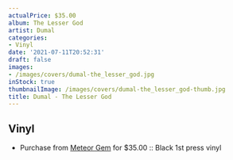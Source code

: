 ```yaml
---
actualPrice: $35.00
album: The Lesser God
artist: Dumal
categories:
- Vinyl
date: '2021-07-11T20:52:31'
draft: false
images:
- /images/covers/dumal-the_lesser_god.jpg
inStock: true
thumbnailImage: /images/covers/dumal-the_lesser_god-thumb.jpg
title: Dumal - The Lesser God
---
```


## Vinyl
* Purchase from [Meteor Gem](https://meteor-gem.com/products/dumal-the-lesser-god) for $35.00 :: Black 1st press vinyl
